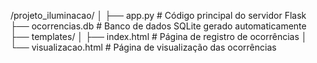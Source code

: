 /projeto_iluminacao/
│
├── app.py                  # Código principal do servidor Flask
├── ocorrencias.db          # Banco de dados SQLite gerado automaticamente
├── templates/
│   ├── index.html          # Página de registro de ocorrências
│   └── visualizacao.html   # Página de visualização das ocorrências